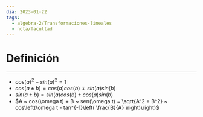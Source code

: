 ```yaml
---
dia: 2023-01-22
tags:
  - algebra-2/Transformaciones-lineales
  - nota/facultad
---
```

# Definición
---
 * $cos(a)^2 + sin(a)^2 = 1$
 * $cos(a \pm b) = cos(a)cos(b) \mp sin(a)sin(b)$
 * $sin(a \pm b) = sin(a)cos(b) \pm cos(a)sin(b)$
 * $A ~ cos(\omega t) + B ~ sen(\omega t) = \sqrt{A^2 + B^2} ~ cos\left(\omega t - tan^{-1}\left( \frac{B}{A} \right)\right)$